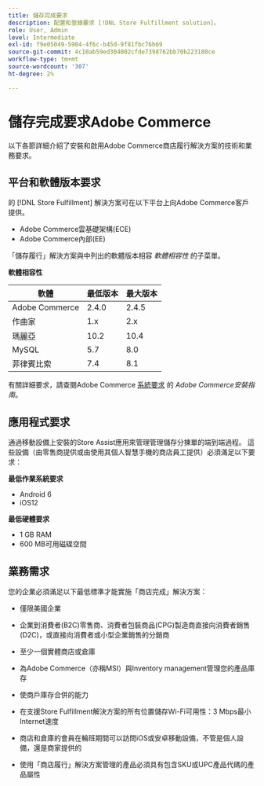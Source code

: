 ```yaml
---
title: 儲存完成要求
description: 配置和登錄要求 [!DNL Store Fulfillment solution]。
role: User, Admin
level: Intermediate
exl-id: f9e05049-5904-4f6c-b45d-9f81fbc76b69
source-git-commit: 4c10ab59ed304002cfde7398762bb70b223180ce
workflow-type: tm+mt
source-wordcount: '307'
ht-degree: 2%

---
```


# 儲存完成要求Adobe Commerce

以下各節詳細介紹了安裝和啟用Adobe Commerce商店履行解決方案的技術和業務要求。

## 平台和軟體版本要求

的 [!DNL Store Fulfillment] 解決方案可在以下平台上向Adobe Commerce客戶提供。

- Adobe Commerce雲基礎架構(ECE)
- Adobe Commerce內部(EE)

「儲存履行」解決方案與中列出的軟體版本相容 *軟體相容性* 的子菜單。

**軟體相容性**

| **軟體** | **最低版本** | **最大版本** |
|----------------|---------------------|---------------------|
| Adobe Commerce | 2.4.0 | 2.4.5 |
| 作曲家 | 1.x | 2.x |
| 瑪麗亞 | 10.2 | 10.4 |
| MySQL | 5.7 | 8.0 |
| 菲律賓比索 | 7.4 | 8.1 |

有關詳細要求，請查閱Adobe Commerce [系統要求](https://experienceleague.adobe.com/docs/commerce-operations/installation-guide/system-requirements.html) 的 *Adobe Commerce安裝指南*。

## 應用程式要求

通過移動設備上安裝的Store Assist應用來管理管理儲存分揀單的端到端過程。 這些設備（由零售商提供或由使用其個人智慧手機的商店員工提供）必須滿足以下要求：

**最低作業系統要求**

- Android 6
- iOS12

**最低硬體要求**

- 1 GB RAM
- 600 MB可用磁碟空間

## 業務需求

您的企業必須滿足以下最低標準才能實施「商店完成」解決方案：

- 僅限美國企業

- 企業到消費者(B2C)零售商、消費者包裝商品(CPG)製造商直接向消費者銷售(D2C)，或直接向消費者或小型企業銷售的分銷商

- 至少一個實體商店或倉庫

- 為Adobe Commerce（亦稱MSI）與Inventory management管理您的產品庫存

- 使商戶庫存合併的能力

- 在支援Store Fulfillment解決方案的所有位置儲存Wi-Fi可用性：3 Mbps最小Internet速度

- 商店和倉庫的會員在輪班期間可以訪問iOS或安卓移動設備，不管是個人設備，還是商家提供的

- 使用「商店履行」解決方案管理的產品必須具有包含SKU或UPC產品代碼的產品屬性

